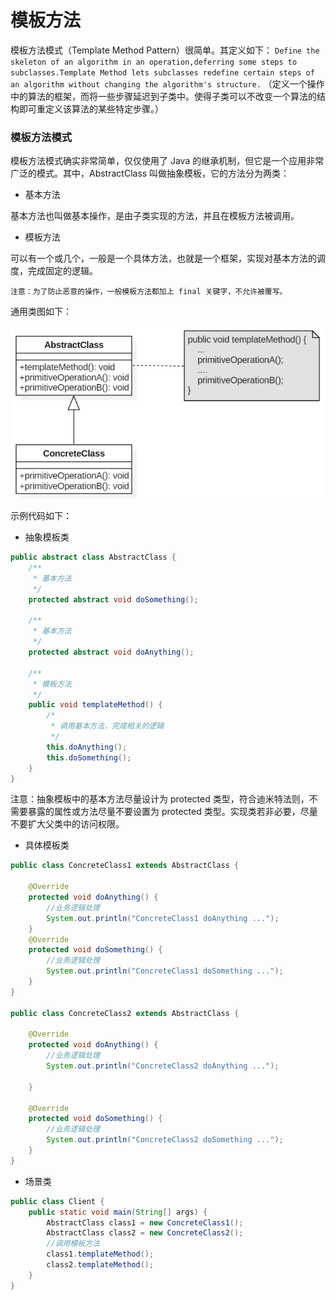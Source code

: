 # 模板方法

模板方法模式（Template Method Pattern）很简单。其定义如下：
`Define the skeleton of an algorithm in an operation,deferring some steps to subclasses.Template Method lets subclasses redefine certain steps of an algorithm without changing the algorithm's structure.`
（定义一个操作中的算法的框架，而将一些步骤延迟到子类中。使得子类可以不改变一个算法的结构即可重定义该算法的某些特定步骤。）

### 模板方法模式

模板方法模式确实非常简单，仅仅使用了 Java 的继承机制，但它是一个应用非常广泛的模式。其中，AbstractClass 叫做抽象模板，它的方法分为两类：

- 基本方法

基本方法也叫做基本操作，是由子类实现的方法，并且在模板方法被调用。

- 模板方法

可以有一个或几个，一般是一个具体方法，也就是一个框架，实现对基本方法的调度，完成固定的逻辑。

`注意：为了防止恶意的操作，一般模板方法都加上 final 关键字，不允许被覆写。`

通用类图如下：

<div align="left">
    <img src="https://github.com/lazecoding/Note/blob/main/images/pattern/模板方法模式通用类图.png" width="600px">
</div>

示例代码如下：

- 抽象模板类

```java
public abstract class AbstractClass {
    /**
     * 基本方法
     */
    protected abstract void doSomething();

    /**
     * 基本方法
     */
    protected abstract void doAnything();

    /**
     * 模板方法
     */
    public void templateMethod() {
        /*
         * 调用基本方法，完成相关的逻辑
         */
        this.doAnything();
        this.doSomething();
    }
}
```

注意：抽象模板中的基本方法尽量设计为 protected 类型，符合迪米特法则，不需要暴露的属性或方法尽量不要设置为 protected 类型。实现类若非必要，尽量不要扩大父类中的访问权限。

- 具体模板类

```java
public class ConcreteClass1 extends AbstractClass {

    @Override
    protected void doAnything() {
        //业务逻辑处理
        System.out.println("ConcreteClass1 doAnything ...");
    }
    @Override
    protected void doSomething() {
        //业务逻辑处理
        System.out.println("ConcreteClass1 doSomething ...");
    }
}

public class ConcreteClass2 extends AbstractClass {

    @Override
    protected void doAnything() {
        //业务逻辑处理
        System.out.println("ConcreteClass2 doAnything ...");

    }

    @Override
    protected void doSomething() {
        //业务逻辑处理
        System.out.println("ConcreteClass2 doSomething ...");
    }
}
```

- 场景类

```java
public class Client {
    public static void main(String[] args) {
        AbstractClass class1 = new ConcreteClass1();
        AbstractClass class2 = new ConcreteClass2();
        //调用模板方法
        class1.templateMethod();
        class2.templateMethod();
    }
}
```